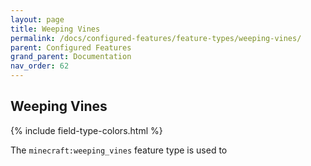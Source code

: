 ```yaml
---
layout: page
title: Weeping Vines
permalink: /docs/configured-features/feature-types/weeping-vines/
parent: Configured Features
grand_parent: Documentation
nav_order: 62
---
```


## Weeping Vines

<head>
    {% include field-type-colors.html %}
</head>

The `minecraft:weeping_vines` feature type is used to
    